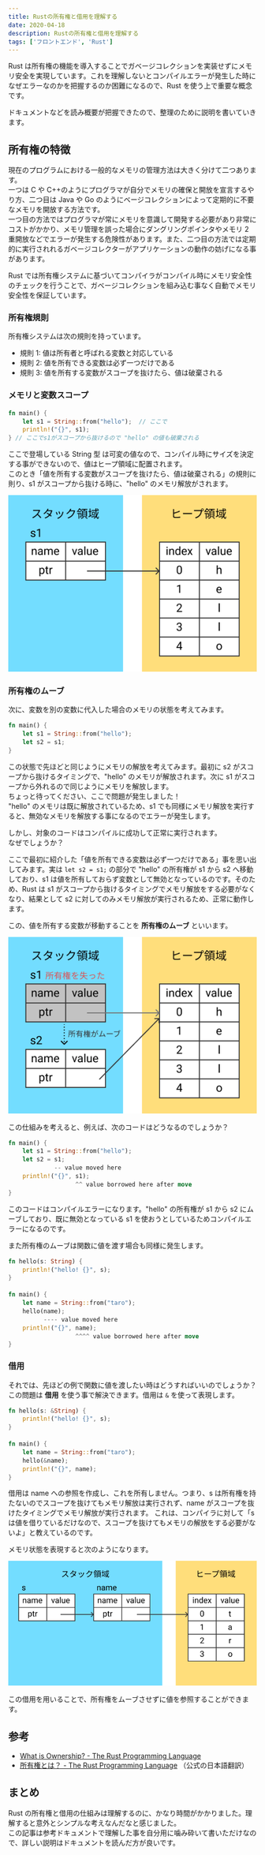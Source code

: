 ```yaml
---
title: Rustの所有権と借用を理解する
date: 2020-04-18
description: Rustの所有権と借用を理解する
tags: ['フロントエンド', 'Rust']
---
```


Rust は所有権の機能を導入することでガベージコレクションを実装せずにメモリ安全を実現しています。これを理解しないとコンパイルエラーが発生した時になぜエラーなのかを把握するのか困難になるので、Rust を使う上で重要な概念です。

ドキュメントなどを読み概要が把握できたので、整理のために説明を書いていきます。

## 所有権の特徴

現在のプログラムにおける一般的なメモリの管理方法は大きく分けて二つあります。  
一つは C や C++のようにプログラマが自分でメモリの確保と開放を宣言するやり方、二つ目は Java や Go のようにベージコレクションによって定期的に不要なメモリを開放する方法です。  
一つ目の方法ではプログラマが常にメモリを意識して開発する必要があり非常にコストがかかり、メモリ管理を誤った場合にダングリングポインタやメモリ 2 重開放などでエラーが発生する危険性があります。また、二つ目の方法では定期的に実行されれるガベージコレクターがアプリケーションの動作の妨げになる事があります。

Rust では所有権システムに基づいてコンパイラがコンパイル時にメモリ安全性のチェックを行うことで、ガベージコレクションを組み込む事なく自動でメモリ安全性を保証しています。

### 所有権規則

所有権システムは次の規則を持っています。

-   規則 1: 値は所有者と呼ばれる変数と対応している
-   規則 2: 値を所有できる変数は必ず一つだけである
-   規則 3: 値を所有する変数がスコープを抜けたら、値は破棄される

### メモリと変数スコープ

```rust
fn main() {
    let s1 = String::from("hello");  // ここで
    println!("{}", s1);
} // ここでs1がスコープから抜けるので "hello" の値も破棄される
```

ここで登場している String 型 は可変の値なので、コンパイル時にサイズを決定する事ができないので、値はヒープ領域に配置されます。  
このとき「値を所有する変数がスコープを抜けたら、値は破棄される」の規則に則り、s1 がスコープから抜ける時に、"hello" のメモリ解放がされます。

![memory1](./memory1.png)

### 所有権のムーブ

次に、変数を別の変数に代入した場合のメモリの状態を考えてみます。

```rust
fn main() {
    let s1 = String::from("hello");
    let s2 = s1;
}
```

この状態で先ほどと同じようにメモリの解放を考えてみます。最初に s2 がスコープから抜けるタイミングで、"hello" のメモリが解放されます。次に s1 がスコープから外れるので同じようにメモリを解放します。  
ちょっと待ってください、ここで問題が発生しました！  
"hello" のメモリは既に解放されているため、s1 でも同様にメモリ解放を実行すると、無効なメモリを解放する事になるのでエラーが発生します。

<!-- ![memory2](./memory2.png) -->

しかし、対象のコードはコンパイルに成功して正常に実行されます。  
なぜでしょうか？

ここで最初に紹介した「値を所有できる変数は必ず一つだけである」事を思い出してみます。実は `let s2 = s1;` の部分で "hello" の所有権が s1 から s2 へ移動しており、s1 は値を所有しておらず変数として無効となっているのです。そのため、Rust は s1 がスコープから抜けるタイミングでメモリ解放をする必要がなくなり、結果として s2 に対してのみメモリ解放が実行されるため、正常に動作します。

この、値を所有する変数が移動することを **所有権のムーブ** といいます。

![move_ownership](./move_ownership.png)

この仕組みを考えると、例えば、次のコードはどうなるのでしょうか？

```rust
fn main() {
    let s1 = String::from("hello");
    let s2 = s1;
             -- value moved here
    println!("{}", s1);
                   ^^ value borrowed here after move
}
```

このコードはコンパイルエラーになります。"hello" の所有権が s1 から s2 にムーブしており、既に無効となっている s1 を使おうとしているためコンパイルエラーになるのです。

また所有権のムーブは関数に値を渡す場合も同様に発生します。

```rust
fn hello(s: String) {
    println!("hello! {}", s);
}

fn main() {
    let name = String::from("taro");
    hello(name);
          ---- value moved here
    println!("{}", name);
                   ^^^^ value borrowed here after move
}
```

### 借用

それでは、先ほどの例で関数に値を渡したい時はどうすればいいのでしょうか？  
この問題は **借用** を使う事で解決できます。借用は `&` を使って表現します。

```rust
fn hello(s: &String) {
    println!("hello! {}", s);
}

fn main() {
    let name = String::from("taro");
    hello(&name);
    println!("{}", name);
}
```

借用は name への参照を作成し、これを所有しません。つまり、s は所有権を持たないのでスコープを抜けてもメモリ解放は実行されず、name がスコープを抜けたタイミングでメモリ解放が実行されます。
これは、コンパイラに対して「s は値を借りているだけなので、スコープを抜けてもメモリの解放をする必要がないよ」と教えているのです。

メモリ状態を表現すると次のようになります。

![memory3](./memory3.png)

この借用を用いることで、所有権をムーブさせずに値を参照することができます。

## 参考

-   [What is Ownership? \- The Rust Programming Language](https://doc.rust-lang.org/book/ch04-01-what-is-ownership.html)
-   [所有権とは？ \- The Rust Programming Language](https://doc.rust-jp.rs/book/second-edition/ch04-01-what-is-ownership.html) （公式の日本語翻訳）

## まとめ

Rust の所有権と借用の仕組みは理解するのに、かなり時間がかかりました。理解すると意外とシンプルな考えなんだなと感じました。  
この記事は参考ドキュメントで理解した事を自分用に噛み砕いて書いただけなので、詳しい説明はドキュメントを読んだ方が良いです。
